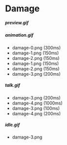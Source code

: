 # Damage
##### preview.gif


##### animation.gif
* damage-0.png (300ms)
* damage-1.png (150ms)
* damage-2.png (150ms)
* damage-1.png (150ms)
* damage-2.png (150ms)
* damage-3.png (200ms)

##### talk.gif
* damage-3.png (200ms)
* damage-4.png (1000ms)
* damage-3.png (100ms)
* damage-4.png (200ms)

##### idle.gif
* damage-3.png


